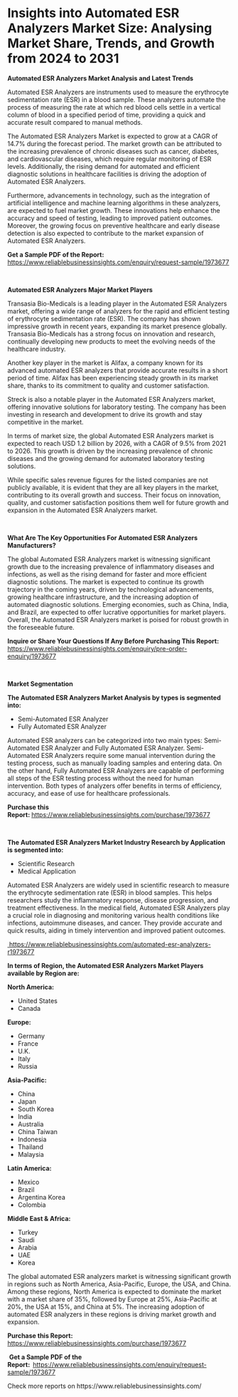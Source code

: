 <p><h1>Insights into Automated ESR Analyzers Market Size: Analysing Market Share, Trends, and Growth from 2024 to 2031</h1></p><p><strong>Automated ESR Analyzers Market Analysis and Latest Trends</strong></p>
<p><p>Automated ESR Analyzers are instruments used to measure the erythrocyte sedimentation rate (ESR) in a blood sample. These analyzers automate the process of measuring the rate at which red blood cells settle in a vertical column of blood in a specified period of time, providing a quick and accurate result compared to manual methods.</p><p>The Automated ESR Analyzers Market is expected to grow at a CAGR of 14.7% during the forecast period. The market growth can be attributed to the increasing prevalence of chronic diseases such as cancer, diabetes, and cardiovascular diseases, which require regular monitoring of ESR levels. Additionally, the rising demand for automated and efficient diagnostic solutions in healthcare facilities is driving the adoption of Automated ESR Analyzers.</p><p>Furthermore, advancements in technology, such as the integration of artificial intelligence and machine learning algorithms in these analyzers, are expected to fuel market growth. These innovations help enhance the accuracy and speed of testing, leading to improved patient outcomes. Moreover, the growing focus on preventive healthcare and early disease detection is also expected to contribute to the market expansion of Automated ESR Analyzers.</p></p>
<p><strong>Get a Sample PDF of the Report:&nbsp;</strong> <a href="https://www.reliablebusinessinsights.com/enquiry/request-sample/1973677">https://www.reliablebusinessinsights.com/enquiry/request-sample/1973677</a></p>
<p>&nbsp;</p>
<p><strong>Automated ESR Analyzers Major Market Players</strong></p>
<p><p>Transasia Bio-Medicals is a leading player in the Automated ESR Analyzers market, offering a wide range of analyzers for the rapid and efficient testing of erythrocyte sedimentation rate (ESR). The company has shown impressive growth in recent years, expanding its market presence globally. Transasia Bio-Medicals has a strong focus on innovation and research, continually developing new products to meet the evolving needs of the healthcare industry.</p><p>Another key player in the market is Alifax, a company known for its advanced automated ESR analyzers that provide accurate results in a short period of time. Alifax has been experiencing steady growth in its market share, thanks to its commitment to quality and customer satisfaction.</p><p>Streck is also a notable player in the Automated ESR Analyzers market, offering innovative solutions for laboratory testing. The company has been investing in research and development to drive its growth and stay competitive in the market.</p><p>In terms of market size, the global Automated ESR Analyzers market is expected to reach USD 1.2 billion by 2026, with a CAGR of 9.5% from 2021 to 2026. This growth is driven by the increasing prevalence of chronic diseases and the growing demand for automated laboratory testing solutions.</p><p>While specific sales revenue figures for the listed companies are not publicly available, it is evident that they are all key players in the market, contributing to its overall growth and success. Their focus on innovation, quality, and customer satisfaction positions them well for future growth and expansion in the Automated ESR Analyzers market.</p></p>
<p>&nbsp;</p>
<p><strong>What Are The Key Opportunities For Automated ESR Analyzers Manufacturers?</strong></p>
<p><p>The global Automated ESR Analyzers market is witnessing significant growth due to the increasing prevalence of inflammatory diseases and infections, as well as the rising demand for faster and more efficient diagnostic solutions. The market is expected to continue its growth trajectory in the coming years, driven by technological advancements, growing healthcare infrastructure, and the increasing adoption of automated diagnostic solutions. Emerging economies, such as China, India, and Brazil, are expected to offer lucrative opportunities for market players. Overall, the Automated ESR Analyzers market is poised for robust growth in the foreseeable future.</p></p>
<p><strong>Inquire or Share Your Questions If Any Before Purchasing This Report:</strong> <a href="https://www.reliablebusinessinsights.com/enquiry/pre-order-enquiry/1973677">https://www.reliablebusinessinsights.com/enquiry/pre-order-enquiry/1973677</a></p>
<p>&nbsp;</p>
<p><strong>Market Segmentation</strong></p>
<p><strong>The Automated ESR Analyzers Market Analysis by types is segmented into:</strong></p>
<p><ul><li>Semi-Automated ESR Analyzer</li><li>Fully Automated ESR Analyzer</li></ul></p>
<p><p>Automated ESR analyzers can be categorized into two main types: Semi-Automated ESR Analyzer and Fully Automated ESR Analyzer. Semi-Automated ESR Analyzers require some manual intervention during the testing process, such as manually loading samples and entering data. On the other hand, Fully Automated ESR Analyzers are capable of performing all steps of the ESR testing process without the need for human intervention. Both types of analyzers offer benefits in terms of efficiency, accuracy, and ease of use for healthcare professionals.</p></p>
<p><strong>Purchase this Report:&nbsp;</strong><a href="https://www.reliablebusinessinsights.com/purchase/1973677">https://www.reliablebusinessinsights.com/purchase/1973677</a></p>
<p>&nbsp;</p>
<p><strong>The Automated ESR Analyzers Market Industry Research by Application is segmented into:</strong></p>
<p><ul><li>Scientific Research</li><li>Medical Application</li></ul></p>
<p><p>Automated ESR Analyzers are widely used in scientific research to measure the erythrocyte sedimentation rate (ESR) in blood samples. This helps researchers study the inflammatory response, disease progression, and treatment effectiveness. In the medical field, Automated ESR Analyzers play a crucial role in diagnosing and monitoring various health conditions like infections, autoimmune diseases, and cancer. They provide accurate and quick results, aiding in timely intervention and improved patient outcomes.</p></p>
<p><a href="https://www.reliablebusinessinsights.com/automated-esr-analyzers-r1973677">&nbsp;https://www.reliablebusinessinsights.com/automated-esr-analyzers-r1973677</a></p>
<p><strong>In terms of Region, the Automated ESR Analyzers Market Players available by Region are:</strong></p>
<p>
    <p> <strong> North America: </strong>
        <ul>
            <li>United States</li>
            <li>Canada</li>
        </ul>
        </p> 
    <p> <strong> Europe: </strong>
        <ul>
            <li>Germany</li>
            <li>France</li>
            <li>U.K.</li>
            <li>Italy</li>
            <li>Russia</li>
        </ul>
        </p> 
    <p> <strong> Asia-Pacific: </strong>
        <ul>
            <li>China</li>
            <li>Japan</li>
            <li>South Korea</li>
            <li>India</li>
            <li>Australia</li>
            <li>China Taiwan</li>
            <li>Indonesia</li>
            <li>Thailand</li>
            <li>Malaysia</li>
        </ul>
        </p> 
    <p> <strong> Latin America: </strong>
        <ul>
            <li>Mexico</li>
            <li>Brazil</li>
            <li>Argentina Korea</li>
            <li>Colombia</li>
        </ul>
        </p> 
    <p> <strong> Middle East & Africa: </strong>
        <ul>
            <li>Turkey</li>
            <li>Saudi</li>
            <li>Arabia</li>
            <li>UAE</li>
            <li>Korea</li>
        </ul>
    </p>
    </p>
<p><p>The global automated ESR analyzers market is witnessing significant growth in regions such as North America, Asia-Pacific, Europe, the USA, and China. Among these regions, North America is expected to dominate the market with a market share of 35%, followed by Europe at 25%, Asia-Pacific at 20%, the USA at 15%, and China at 5%. The increasing adoption of automated ESR analyzers in these regions is driving market growth and expansion.</p></p>
<p><strong>Purchase this Report: </strong><a href="https://www.reliablebusinessinsights.com/purchase/1973677">https://www.reliablebusinessinsights.com/purchase/1973677</a></p>
<p>&nbsp;<strong>Get a Sample PDF of the Report:&nbsp;&nbsp;</strong><a href="https://www.reliablebusinessinsights.com/enquiry/request-sample/1973677">https://www.reliablebusinessinsights.com/enquiry/request-sample/1973677</a></p>
<p><strong></strong></p>
<p>Check more reports on https://www.reliablebusinessinsights.com/</p>